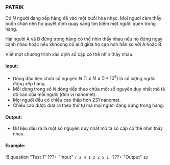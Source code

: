 ### PATRIK 
Có $N$ người đang xếp hàng để vào một buổi hòa nhạc. Mọi người cảm thấy buồn chán nên họ quyết định quay sang tìm kiếm một người quen trong hàng.

Hai người A và B đứng trong hàng có thể nhìn thấy nhau nếu họ đứng ngay cạnh nhau hoặc nếu kkhoong có ai ở giữa họ cao hơn hẳn so với A hoặc B.

Viết một chương trình xác định số cặp có thể nhìn thấy nhau.

#### Input: 
- Dòng đầu tiên chứa số nguyên $N$ $(1 \le N \le 5*10^5)$ là số lượng người đứng xếp hàng.
- Mỗi dòng trong số $N$ dòng tiếp theo chứa một số nguyên duy nhất mô tả độ cao của mỗi người (đơn vị nanomet).
- Mọi nguời đều có chiều cao thấp hơn 231 nanomet.
- Chiều cao được đưa ra theo thứ tự mà mọi người đang đứng trong hàng.


#### Output: 
- Dữ liệu đầu ra là một số nguyên duy nhất mô tả số cặp có thể nhìn thấy nhau.


#### Example:

!!! question "Test 1"
    ???+ "Input"
        ```
        7
        2
        4
        1
        2
        2
        5
        1 
        ```
    ???+ "Output"
        ```
        10
        ```